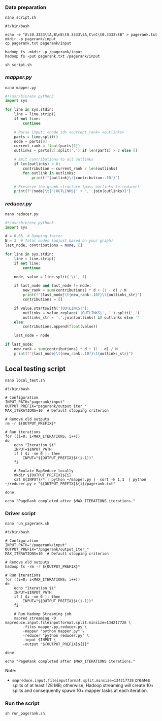 
### Data preparation

```shell
nano script.sh
```

```shell
#!/bin/bash

echo -e "A\t0.3333\tA,B\nB\t0.3333\tA,C\nC\t0.3333\tB" > pagerank.txt
mkdir -p pagerank/input
cp pagerank.txt pagerank/input

hadoop fs -mkdir -p /pagerank/input
hadoop fs -put pagerank.txt /pagerank/input
```
```shell
sh script.sh
```
### *mapper.py*

```shell
nano mapper.py
```


```python                                      
#!/usr/bin/env python3
import sys

for line in sys.stdin:
    line = line.strip()
    if not line:
        continue

    # Parse input: <node_id> <current_rank> <outlinks>
    parts = line.split()
    node = parts[0]
    current_rank = float(parts[1])
    outlinks = parts[2].split(',') if len(parts) > 2 else []

    # Emit contributions to all outlinks
    if len(outlinks) > 0:
        contribution = current_rank / len(outlinks)
        for outlink in outlinks:
            print(f"{outlink}\t{contribution:.10f}")

    # Preserve the graph structure (pass outlinks to reducer)
    print(f"{node}\t{'|OUTLINKS|' + ','.join(outlinks)}")
```


### *reducer.py*


```shell
nano reducer.py
```



```python                                        
#!/usr/bin/env python3
import sys

d = 0.85  # Damping factor
N = 3  # Total nodes (adjust based on your graph)
last_node, contributions = None, []

for line in sys.stdin:
    line = line.strip()
    if not line:
        continue

    node, value = line.split('\t', 1)

    if last_node and last_node != node:
        new_rank = sum(contributions) * d + (1 - d) / N
        print(f"{last_node}\t{new_rank:.10f}\t{outlinks_str}")
        contributions = []

    if value.startswith('|OUTLINKS|'):
        outlinks = value.replace('|OUTLINKS|', '').split(',')
        outlinks_str = ','.join(outlinks) if outlinks else ''
    else:
        contributions.append(float(value))

    last_node = node

if last_node:
    new_rank = sum(contributions) * d +	(1 - d)	/ N
    print(f"{last_node}\t{new_rank:.10f}\t{outlinks_str}")
```

## Local testing script

```shell
nano local_test.sh
```

```shell
#!/bin/bash

# Configuration
INPUT_PATH="pagerank/input"
OUTPUT_PREFIX="pagerank/output_iter_"
MAX_ITERATIONS=10  # Default stopping criterion

# Remove old outputs
rm -r ${OUTPUT_PREFIX}*

# Run iterations
for ((i=0; i<MAX_ITERATIONS; i++))
do
    echo "Iteration $i"
    INPUT=$INPUT_PATH
    if [ $i -ne 0 ]; then
        INPUT="${OUTPUT_PREFIX}$((i-1))"
    fi

    # Emulate MapReduce locally
    mkdir ${OUTPUT_PREFIX}${i}
    cat ${INPUT}/* | python ~/mapper.py |  sort -k 1,1  | python ~/reducer.py > "${OUTPUT_PREFIX}${i}/pagerank.txt"

done

echo "PageRank completed after $MAX_ITERATIONS iterations."
```



### Driver script 

```shell
nano run_pagerank.sh 
```


```shell
#!/bin/bash

# Configuration
INPUT_PATH="/pagerank/input"
OUTPUT_PREFIX="/pagerank/output_iter_"
MAX_ITERATIONS=10  # Default stopping criterion

# Remove old outputs
hadoop fs -rm -r ${OUTPUT_PREFIX}*

# Run iterations
for ((i=0; i<MAX_ITERATIONS; i++))
do
    echo "Iteration $i"
    INPUT=$INPUT_PATH
    if [ $i -ne 0 ]; then
        INPUT="${OUTPUT_PREFIX}$((i-1))"
    fi

    # Run Hadoop Streaming job
    mapred streaming -D mapreduce.input.fileinputformat.split.minsize=134217728 \
        -files mapper.py,reducer.py \
        -mapper "python mapper.py" \
        -reducer "python reducer.py" \
        -input $INPUT \
        -output "${OUTPUT_PREFIX}${i}"

done

echo "PageRank completed after $MAX_ITERATIONS iterations."
```

Note:

-  `mapreduce.input.fileinputformat.split.minsize=134217728` creates splits of at least 128 MB; otherwise, Hadoop streaming will create 10+ splits and consequently spawn 10+ mapper tasks at each iteration.

### Run the script

```shell
sh run_pagerank.sh
```
